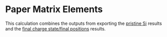 # Paper Matrix Elements

This calculation combines the outputs from exporting the [pristine Si](../VASP/pristine/) results and the [final charge state/final positions](../VASP/finalChargeState/finalPositions/) results.
